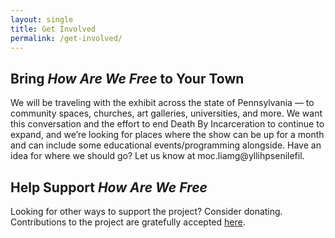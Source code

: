 ```yaml
---
layout: single
title: Get Involved
permalink: /get-involved/
---
```


## Bring *How Are We Free* to Your Town

We will be traveling with the exhibit across the state of Pennsylvania — to community spaces, churches, art galleries, universities, and more. We want this conversation and the effort to end Death By Incarceration to continue to expand, and we’re looking for places where the show can be up for a month and can include some educational events/programming alongside. Have an idea for where we should go? Let us know at <span class='email'>moc.liamg@yllihpsenilefil</span>.

## Help Support *How Are We Free*

Looking for other ways to support the project? Consider donating. Contributions to the project are gratefully accepted [here](http://lifelines-project.org/donate/).